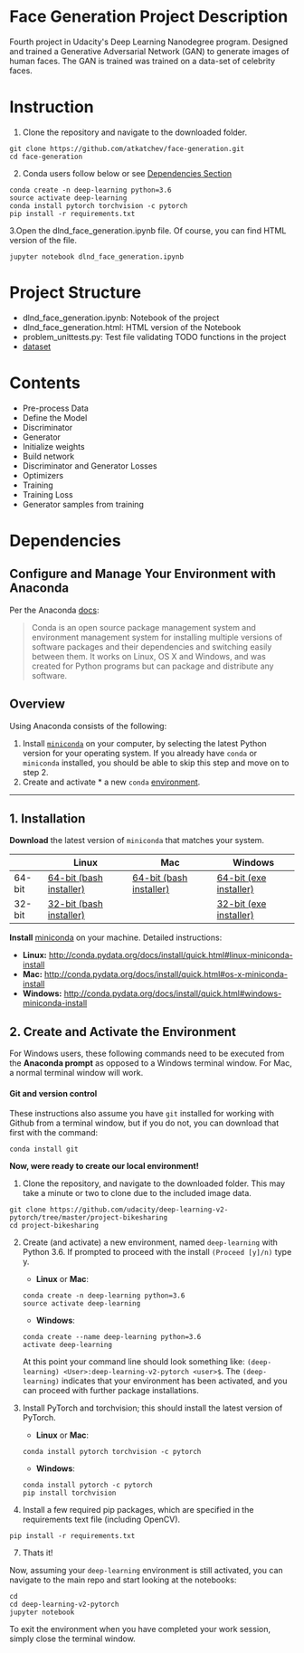 # Face Generation Project Description

Fourth project in Udacity's Deep Learning Nanodegree program. Designed and trained a Generative Adversarial Network (GAN) to generate images of human faces. The GAN is trained was trained on a data-set of celebrity faces.

# Instruction

1. Clone the repository and navigate to the downloaded folder.
```console
git clone https://github.com/atkatchev/face-generation.git
cd face-generation
```
2. Conda users follow below or see [Dependencies Section](#Dependencies)
```console 
conda create -n deep-learning python=3.6
source activate deep-learning
conda install pytorch torchvision -c pytorch 
pip install -r requirements.txt 
```
3.Open the dlnd_face_generation.ipynb file. Of course, you can find HTML version of the file.
```console
jupyter notebook dlnd_face_generation.ipynb
```

# Project Structure

* dlnd_face_generation.ipynb: Notebook of the project
* dlnd_face_generation.html: HTML version of the Notebook
* problem_unittests.py: Test file validating TODO functions in the project
* [dataset](https://s3.amazonaws.com/video.udacity-data.com/topher/2018/November/5be7eb6f_processed-celeba-small/processed-celeba-small.zip)

# Contents

* Pre-process Data
* Define the Model
*	Discriminator
*	Generator
*	Initialize weights
*	Build network
* Discriminator and Generator Losses
* Optimizers
* Training
* Training Loss
* Generator samples from training
 
# Dependencies

## Configure and Manage Your Environment with Anaconda

Per the Anaconda [docs](http://conda.pydata.org/docs):

> Conda is an open source package management system and environment management system 
for installing multiple versions of software packages and their dependencies and 
switching easily between them. It works on Linux, OS X and Windows, and was created 
for Python programs but can package and distribute any software.

## Overview
Using Anaconda consists of the following:

1. Install [`miniconda`](http://conda.pydata.org/miniconda.html) on your computer, by selecting the latest Python version for your operating system. If you already have `conda` or `miniconda` installed, you should be able to skip this step and move on to step 2.
2. Create and activate * a new `conda` [environment](http://conda.pydata.org/docs/using/envs.html).

---

## 1. Installation

**Download** the latest version of `miniconda` that matches your system.

|        | Linux | Mac | Windows | 
|--------|-------|-----|---------|
| 64-bit | [64-bit (bash installer)][lin64] | [64-bit (bash installer)][mac64] | [64-bit (exe installer)][win64]
| 32-bit | [32-bit (bash installer)][lin32] |  | [32-bit (exe installer)][win32]

[win64]: https://repo.continuum.io/miniconda/Miniconda3-latest-Windows-x86_64.exe
[win32]: https://repo.continuum.io/miniconda/Miniconda3-latest-Windows-x86.exe
[mac64]: https://repo.continuum.io/miniconda/Miniconda3-latest-MacOSX-x86_64.sh
[lin64]: https://repo.continuum.io/miniconda/Miniconda3-latest-Linux-x86_64.sh
[lin32]: https://repo.continuum.io/miniconda/Miniconda3-latest-Linux-x86.sh

**Install** [miniconda](http://conda.pydata.org/miniconda.html) on your machine. Detailed instructions:

- **Linux:** http://conda.pydata.org/docs/install/quick.html#linux-miniconda-install
- **Mac:** http://conda.pydata.org/docs/install/quick.html#os-x-miniconda-install
- **Windows:** http://conda.pydata.org/docs/install/quick.html#windows-miniconda-install

## 2. Create and Activate the Environment

For Windows users, these following commands need to be executed from the **Anaconda prompt** as opposed to a Windows terminal window. For Mac, a normal terminal window will work. 

#### Git and version control
These instructions also assume you have `git` installed for working with Github from a terminal window, but if you do not, you can download that first with the command:
```
conda install git
```

**Now, were ready to create our local environment!**

1. Clone the repository, and navigate to the downloaded folder. This may take a minute or two to clone due to the included image data.
```
git clone https://github.com/udacity/deep-learning-v2-pytorch/tree/master/project-bikesharing
cd project-bikesharing
```

2. Create (and activate) a new environment, named `deep-learning` with Python 3.6. If prompted to proceed with the install `(Proceed [y]/n)` type y.

    - __Linux__ or __Mac__: 
    ```
    conda create -n deep-learning python=3.6
    source activate deep-learning
    ```
    - __Windows__: 
    ```
    conda create --name deep-learning python=3.6
    activate deep-learning
    ```
    
    At this point your command line should look something like: `(deep-learning) <User>:deep-learning-v2-pytorch <user>$`. The `(deep-learning)` indicates that your environment has been activated, and you can proceed with further package installations.

3. Install PyTorch and torchvision; this should install the latest version of PyTorch.
    
    - __Linux__ or __Mac__: 
    ```
    conda install pytorch torchvision -c pytorch 
    ```
    - __Windows__: 
    ```
    conda install pytorch -c pytorch
    pip install torchvision
    ```

6. Install a few required pip packages, which are specified in the requirements text file (including OpenCV).
```
pip install -r requirements.txt
```

7. Thats it!

Now, assuming your `deep-learning` environment is still activated, you can navigate to the main repo and start looking at the notebooks:

```
cd
cd deep-learning-v2-pytorch
jupyter notebook
```

To exit the environment when you have completed your work session, simply close the terminal window.


